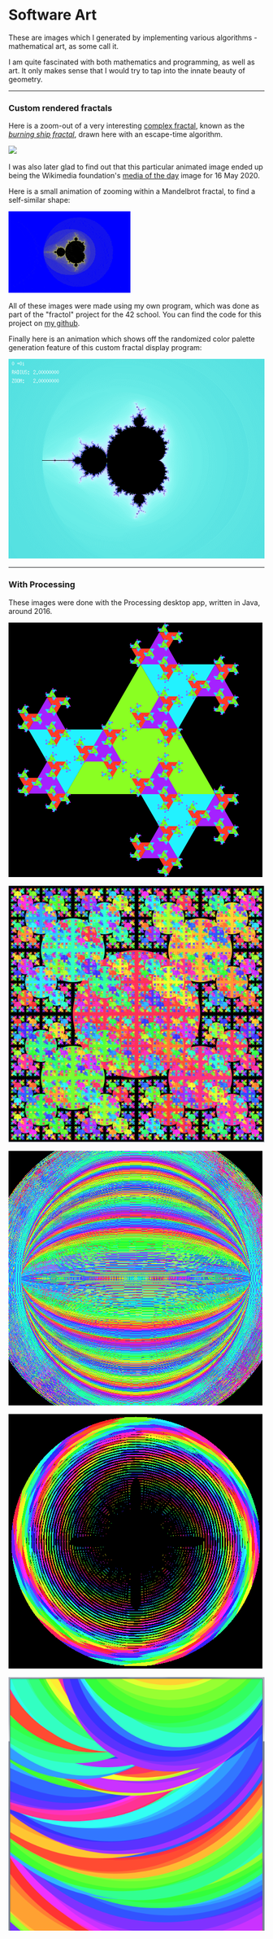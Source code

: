 
# Software Art

These are images which I generated by implementing various algorithms - mathematical art, as some call it.

I am quite fascinated with both mathematics and programming, as well as art.
It only makes sense that I would try to tap into the innate beauty of geometry.

---

### Custom rendered fractals

Here is a zoom-out of a very interesting [complex fractal](https://en.wikipedia.org/wiki/Fractal#:~:text=Escape-time%20fractals), known as the [*burning ship fractal*](https://en.wikipedia.org/wiki/Burning_Ship_fractal), drawn here with an escape-time algorithm.

![](https://upload.wikimedia.org/wikipedia/commons/9/9a/Burning_Ship_Fractal_Zoom-out_64.gif)

I was also later glad to find out that this particular animated image ended up being the Wikimedia foundation's [media of the day](https://commons.wikimedia.org/wiki/File:Burning_Ship_Fractal_Zoom-out_64.gif) image for 16 May 2020.

Here is a small animation of zooming within a Mandelbrot fractal, to find a self-similar shape:

![](fractal-mandelbrot.gif)

All of these images were made using my own program, which was done as part of the "fractol" project for the 42 school. You can find the code for this project on [my github](https://github.com/LexouDuck/42/tree/master/06-fractol).

Finally here is an animation which shows off the randomized color palette generation feature of this custom fractal display program:

![](fractal-colors.gif)

---

### With Processing

These images were done with the Processing desktop app, written in Java, around 2016.

![](processing-1.png)

![](processing-2.png)

![](processing-3.png)

![](processing-4.png)

![](processing-5.png)

